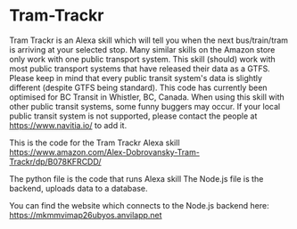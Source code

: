 # Tram-Trackr

Tram Trackr is an Alexa skill which will tell you when the next bus/train/tram is arriving at your selected stop.
Many similar skills on the Amazon store only work with one public transport system. 
This skill (should) work with most public transport systems that have released their data as a GTFS.
Please keep in mind that every public transit system's data is slightly different (despite GTFS being standard). This code has currently been optimised for BC Transit in Whistler, BC, Canada. When using this skill with other public transit systems, some funny buggers may occur.
If your local public transit system is not supported, please contact the people at https://www.navitia.io/ to add it.



This is the code for the Tram Trackr Alexa skill
https://www.amazon.com/Alex-Dobrovansky-Tram-Trackr/dp/B078KFRCDD/


The python file is the code that runs Alexa skill
The Node.js file is the backend, uploads data to a database.

You can find the website which connects to the Node.js backend here:
https://mkmmvimap26ubyos.anvilapp.net


